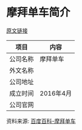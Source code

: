 # 摩拜单车简介

[原文链接]()

|项目|内容|
|-----|-----|
|公司名称|摩拜单车|
|外文名称||
|公司地址||
|成立时间|2016年4月|
|公司官网||

资料来源: 
[百度百科-摩拜单车](https://baike.baidu.com/item/%E6%91%A9%E6%8B%9C%E5%8D%95%E8%BD%A6?fromtitle=%E6%91%A9%E6%8B%9C&fromid=20590655)